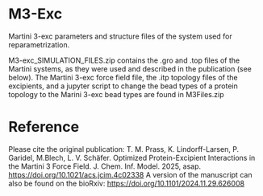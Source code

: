 # M3-Exc
Martini 3-exc parameters and structure files of the system used for reparametrization. 

M3-exc_SIMULATION_FILES.zip contains the .gro and .top files of the Martini systems, as they were used and described in the publication (see below).
The Martini 3-exc force field file, the .itp topology files of the excipients, and a jupyter script to change the bead types of a protein topology to the Marini 3-exc bead types are found in M3Files.zip

# Reference
Please cite the original publication:
T. M. Prass, K. Lindorff-Larsen, P. Garidel, M.Blech, L. V. Schäfer. Optimized Protein-Excipient Interactions in the Martini 3 Force Field. J. Chem. Inf. Model. 2025, asap. https://doi.org/10.1021/acs.jcim.4c02338
A version of the manuscript can also be found on the bioRxiv: https://doi.org/10.1101/2024.11.29.626008
